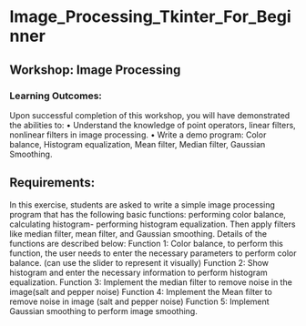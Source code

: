 # Image_Processing_Tkinter_For_Beginner
## Workshop: Image Processing
### Learning Outcomes:
Upon successful completion of this workshop, you will have demonstrated the abilities to:
•	Understand the knowledge of point operators, linear filters, nonlinear filters in image processing.
•	Write a demo program: Color balance, Histogram equalization, Mean filter, Median filter, Gaussian Smoothing.
## Requirements:
In this exercise, students are asked to write a simple image processing program that has the following basic functions: performing color balance, calculating histogram- performing histogram equalization. Then apply filters like median filter, mean filter, and Gaussian smoothing. Details of the functions are described below:
Function 1: Color balance, to perform this function, the user needs to enter the necessary parameters to perform color balance. (can use the slider to represent it visually)
Function 2: Show histogram and enter the necessary information to perform histogram equalization.
Function 3: Implement the median filter to remove noise in the image(salt and pepper noise)
Function 4: Implement the Mean filter to remove noise in image (salt and pepper noise)
Function 5: Implement Gaussian smoothing to perform image smoothing.
